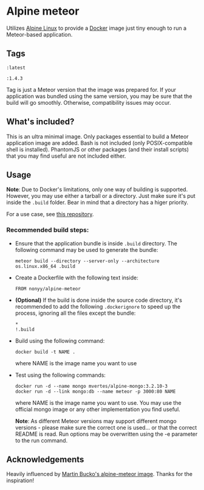 # Alpine meteor

Utilizes [Alpine Linux](https://alpinelinux.org/) to provide a [Docker](https://www.docker.com/) image just tiny enough to run a Meteor-based application.

## Tags

`:latest`

`:1.4.3`

Tag is just a Meteor version that the image was prepared for. If your application was bundled using the same version, you may be sure that the build will go smoothly. Otherwise, compatibility issues may occur.

## What's included?

This is an ultra minimal image. Only packages essential to build a Meteor application image are added. Bash is not included (only POSIX-compatible shell is installed). PhantomJS or other packages (and their install scripts) that you may find useful are not included either.

## Usage

**Note**: Due to Docker's limitations, only one way of building is supported. However, you may use either a tarball or a directory. Just make sure it's put inside the `.build` folder. Bear in mind that a directory has a higer priority.

For a use case, see [this repository](https://github.com/nonyy/siteace).

### Recommended build steps:

- Ensure that the application bundle is inside `.build` directory. The following command may be used to generate the bundle:

  `meteor build --directory --server-only --architecture os.linux.x86_64 .build`

- Create a Dockerfile with the following text inside:

  `FROM nonyy/alpine-meteor`

- **(Optional)** If the build is done inside the source code directory, it's recommended to add the following `.dockerignore` to speed up the process, ignoring all the files except the bundle:

  ```
  *
  !.build
  ```

- Build using the following command:

  `docker build -t NAME .`

  where NAME is the image name you want to use
- Test using the following commands:

  ```
  docker run -d --name mongo mvertes/alpine-mongo:3.2.10-3
  docker run -d --link mongo:db --name meteor -p 3000:80 NAME
  ```

  where NAME is the image name you want to use.  You may use the official mongo image or any other implementation you find useful.

  **Note**: As different Meteor versions may support different mongo versions - please make sure the correct one is used... or that the correct README is read. Run options may be overwritten using the -e parameter to the run command.

## Acknowledgements

Heavily influenced by [Martin Bucko's alpine-meteor image](https://github.com/Treecom/alpine-meteor). Thanks for the inspiration!
